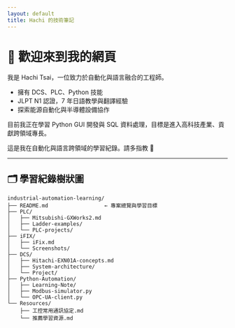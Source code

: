 ```yaml
---
layout: default
title: Hachi 的技術筆記
---
```


# 👋 歡迎來到我的網頁

我是 Hachi Tsai，一位致力於自動化與語言融合的工程師。

- 擁有 DCS、PLC、Python 技能
- JLPT N1 認證，7 年日語教學與翻譯經驗
- 探索能源自動化與半導體設備協作

目前我正在學習 Python GUI 開發與 SQL 資料處理，目標是進入高科技產業、貢獻跨領域專長。

這是我在自動化與語言跨領域的學習紀錄。請多指教 🙌

---

## 🗂️ 學習紀錄樹狀圖

```
industrial-automation-learning/
├── README.md                  ← 專案總覽與學習目標
├── PLC/
│   ├── Mitsubishi-GXWorks2.md
│   ├── Ladder-examples/
│   └── PLC-projects/
├── iFIX/
│   ├── iFix.md
│   └── Screenshots/
├── DCS/
│   ├── Hitachi-EXN01A-concepts.md
│   ├── System-architecture/
│   └── Project/
├── Python-Automation/
│   ├── Learning-Note/
│   ├── Modbus-simulator.py
│   └── OPC-UA-client.py
└── Resources/
    ├── 工控常用通訊協定.md
    └── 推薦學習資源.md
```